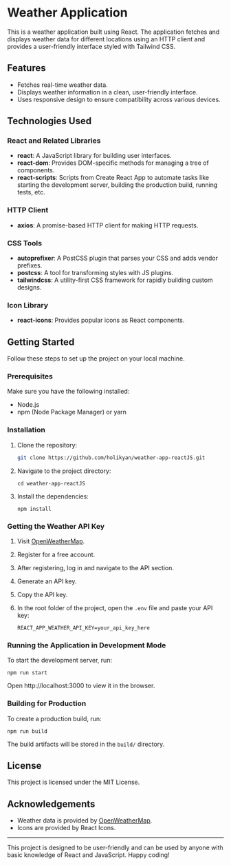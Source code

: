 # Weather Application

This is a weather application built using React. The application fetches and displays weather data for different locations using an HTTP client and provides a user-friendly interface styled with Tailwind CSS.

## Features

- Fetches real-time weather data.
- Displays weather information in a clean, user-friendly interface.
- Uses responsive design to ensure compatibility across various devices.

## Technologies Used

### React and Related Libraries

- **react**: A JavaScript library for building user interfaces.
- **react-dom**: Provides DOM-specific methods for managing a tree of components.
- **react-scripts**: Scripts from Create React App to automate tasks like starting the development server, building the production build, running tests, etc.

### HTTP Client

- **axios**: A promise-based HTTP client for making HTTP requests.

### CSS Tools

- **autoprefixer**: A PostCSS plugin that parses your CSS and adds vendor prefixes.
- **postcss**: A tool for transforming styles with JS plugins.
- **tailwindcss**: A utility-first CSS framework for rapidly building custom designs.

### Icon Library

- **react-icons**: Provides popular icons as React components.

## Getting Started

Follow these steps to set up the project on your local machine.

### Prerequisites

Make sure you have the following installed:

- Node.js
- npm (Node Package Manager) or yarn

### Installation

1. Clone the repository:

   ```bash
   git clone https://github.com/holikyan/weather-app-reactJS.git
   ```

1. Navigate to the project directory:

   `cd weather-app-reactJS`

1. Install the dependencies:

   `npm install`

### Getting the Weather API Key

1.  Visit [OpenWeatherMap](https://openweathermap.org/).

2.  Register for a free account.

3.  After registering, log in and navigate to the API section.

4.  Generate an API key.

5.  Copy the API key.

6.  In the root folder of the project, open the `.env` file and paste your API key:

    `REACT_APP_WEATHER_API_KEY=your_api_key_here`

### Running the Application in Development Mode

To start the development server, run:

`npm run start`

Open http://localhost:3000 to view it in the browser.

### Building for Production

To create a production build, run:

`npm run build`

The build artifacts will be stored in the `build/` directory.

## License

This project is licensed under the MIT License.

## Acknowledgements

- Weather data is provided by [OpenWeatherMap](https://openweathermap.org/).
- Icons are provided by React Icons.

---

This project is designed to be user-friendly and can be used by anyone with basic knowledge of React and JavaScript. Happy coding!
